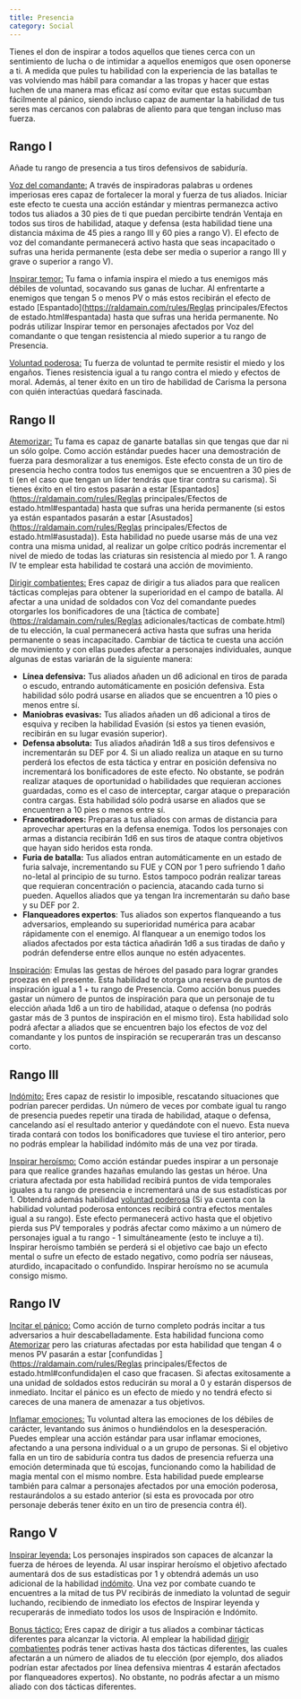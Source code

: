 ```yaml
---
title: Presencia
category: Social
---
```


Tienes el don de inspirar a todos aquellos que tienes cerca con un sentimiento de lucha o de intimidar a aquellos enemigos que osen oponerse a ti. A medida que pules tu habilidad con la experiencia de las batallas te vas volviendo mas hábil para comandar a las tropas y hacer que estas luchen de una manera mas eficaz así como evitar que estas sucumban fácilmente al pánico, siendo incluso capaz de aumentar la habilidad de tus seres mas cercanos con palabras de aliento para que tengan incluso mas fuerza.

## Rango I

Añade tu rango de presencia a tus tiros defensivos de sabiduría.

<u>Voz del comandante:</u> A través de inspiradoras palabras u ordenes imperiosas eres capaz de fortalecer la moral y fuerza de tus aliados. Iniciar este efecto te cuesta una acción estándar y mientras permanezca activo todos tus aliados a 30 pies de ti que puedan percibirte tendrán Ventaja en todos sus tiros de habilidad, ataque y defensa (esta habilidad tiene una distancia máxima de 45 pies a rango III y 60 pies a rango V). El efecto de voz del comandante permanecerá activo hasta que seas incapacitado o sufras una herida permanente (esta debe ser media o superior a rango III y grave o superior a rango V).

<u>Inspirar temor:</u> Tu fama o infamia inspira el miedo a tus enemigos más débiles de voluntad, socavando sus ganas de luchar. Al enfrentarte a enemigos que tengan 5 o menos PV o más estos recibirán el efecto de estado [Espantado](https://raldamain.com/rules/Reglas principales/Efectos de estado.html#espantada) hasta que sufras una herida permanente. No podrás utilizar Inspirar temor en personajes afectados por Voz del comandante o que tengan resistencia al miedo superior a tu rango de Presencia.

<u>Voluntad poderosa:</u> Tu fuerza de voluntad te permite resistir el miedo y los engaños. Tienes resistencia igual a tu rango contra el miedo y efectos de moral. Además, al tener éxito en un tiro de habilidad de Carisma la persona con quién interactúas quedará fascinada.

## Rango II  

<u>Atemorizar:</u> Tu fama es capaz de ganarte batallas sin que tengas que dar ni un sólo golpe. Como acción estándar puedes hacer una demostración de fuerza para desmoralizar a tus enemigos. Este efecto consta de un tiro de presencia hecho contra todos tus enemigos que se encuentren a 30 pies de ti (en el caso que tengan un líder tendrás que tirar contra su carisma). Si tienes éxito en el tiro estos pasarán a estar [Espantados](https://raldamain.com/rules/Reglas principales/Efectos de estado.html#espantada) hasta que sufras una herida permanente (si estos ya están espantados pasarán a estar [Asustados](https://raldamain.com/rules/Reglas principales/Efectos de estado.html#asustada)). Esta habilidad no puede usarse más de una vez contra una misma unidad, al realizar un golpe crítico podrás incrementar el nivel de miedo de todas las criaturas sin resistencia al miedo por 1. A rango IV te emplear esta habilidad te costará una acción de movimiento.

<u>Dirigir combatientes:</u> Eres capaz de dirigir a tus aliados para que realicen tácticas complejas para obtener la superioridad en el campo de batalla. Al afectar a una unidad de soldados con Voz del comandante puedes otorgarles los bonificadores de una [táctica de combate](https://raldamain.com/rules/Reglas adicionales/tacticas de combate.html) de tu elección, la cual permanecerá activa hasta que sufras una herida permanente o seas incapacitado. Cambiar de táctica te cuesta una acción de movimiento y con ellas puedes afectar a personajes individuales, aunque algunas de estas variarán de la siguiente manera:

- **Línea defensiva:** Tus aliados añaden un d6 adicional en tiros de parada o escudo, entrando automáticamente en posición defensiva. Esta habilidad sólo podrá usarse en aliados que se encuentren a 10 pies o menos entre sí.
- **Maniobras evasivas:** Tus aliados añaden un d6 adicional a tiros de esquiva y reciben la habilidad Evasión (si estos ya tienen evasión, recibirán en su lugar evasión superior).
- **Defensa absoluta:** Tus aliados añadirán 1d8 a sus tiros defensivos e incrementarán su DEF por 4. Si un aliado realiza un ataque en su turno perderá los efectos de esta táctica y entrar en posición defensiva no incrementará los bonificadores de este efecto. No obstante, se podrán realizar ataques de oportunidad o habilidades que requieran acciones guardadas, como es el caso de interceptar, cargar ataque o preparación contra cargas. Esta habilidad sólo podrá usarse en aliados que se encuentren a 10 pies o menos entre sí.
- **Francotiradores:** Preparas a tus aliados con armas de distancia para aprovechar aperturas en la defensa enemiga. Todos los personajes con armas a distancia recibirán 1d6 en sus tiros de ataque contra objetivos que hayan sido heridos esta ronda.
- **Furia de batalla:** Tus aliados entran automáticamente en un estado de furia salvaje, incrementando su FUE y CON por 1 pero sufriendo 1 daño no-letal al principio de su turno. Estos tampoco podrán realizar tareas que requieran concentración o paciencia, atacando cada turno si pueden. Aquellos aliados que ya tengan Ira incrementarán su daño base y su DEF por 2.
- **Flanqueadores expertos**: Tus aliados son expertos flanqueando a tus adversarios, empleando su superioridad numérica para acabar rápidamente con el enemigo. Al flanquear a un enemigo todos los aliados afectados por esta táctica añadirán 1d6 a sus tiradas de daño y podrán defenderse entre ellos aunque no estén adyacentes.

<u>Inspiración</u>: Emulas las gestas de héroes del pasado para lograr grandes proezas en el presente. Esta habilidad te otorga una reserva de puntos de inspiración igual a 1 + tu rango de Presencia. Como acción bonus puedes gastar un número de puntos de inspiración para que un personaje de tu elección añada 1d6 a un tiro de habilidad, ataque o defensa (no podrás gastar más de 3 puntos de inspiración en el mismo tiro). Esta habilidad solo podrá afectar a aliados que se encuentren bajo los efectos de voz del comandante y los puntos de inspiración se recuperarán tras un descanso corto.

## Rango III

<u>Indómito:</u> Eres capaz de resistir lo imposible, rescatando situaciones que podrían parecer perdidas. Un número de veces por combate igual tu rango de presencia puedes repetir una tirada de habilidad, ataque o defensa, cancelando así el resultado anterior y quedándote con el nuevo. Esta nueva tirada contará con todos los bonificadores que tuviese el tiro anterior, pero no podrás emplear la habilidad indómito más de una vez por tirada.

<u>Inspirar heroísmo:</u> Como acción estándar puedes inspirar a un personaje para que realice grandes hazañas emulando las gestas un héroe. Una criatura afectada por esta habilidad recibirá puntos de vida temporales iguales a tu rango de presencia e incrementará una de sus estadísticas por 1. Obtendrá además habilidad [voluntad poderosa](https://raldamain.com/rules/Rangos/Social/presencia.html#rango-i) (Si ya cuenta con la habilidad voluntad poderosa entonces recibirá contra efectos mentales igual a su rango). Este efecto permanecerá activo hasta que el objetivo pierda sus PV temporales y podrás afectar como máximo a un número de personajes igual a tu rango - 1 simultáneamente (esto te incluye a ti). Inspirar heroísmo también se perderá si el objetivo cae bajo un efecto mental o sufre un efecto de estado negativo, como podría ser náuseas, aturdido, incapacitado o confundido. Inspirar heroísmo no se acumula consigo mismo.

## Rango IV

<u>Incitar el pánico:</u> Como acción de turno completo podrás incitar a tus adversarios a huir descabelladamente. Esta habilidad funciona como [Atemorizar](https://raldamain.com/rules/Rangos/Social/presencia.html#rango-ii) pero las criaturas afectadas por esta habilidad que tengan 4 o menos PV pasarán a estar [confundidas ](https://raldamain.com/rules/Reglas principales/Efectos de estado.html#confundida)en el caso que fracasen. Si afectas exitosamente a una unidad de soldados estos reducirán su moral a 0 y estarán dispersos de inmediato. Incitar el pánico es un efecto de miedo y no tendrá efecto si careces de una manera de amenazar a tus objetivos.

<u>Inflamar emociones:</u> Tu voluntad altera las emociones de los débiles de carácter, levantando sus ánimos o hundiéndolos en la desesperación. Puedes emplear una acción estándar para usar inflamar emociones, afectando a una persona individual o a un grupo de personas. Si el objetivo falla en un tiro de sabiduría contra tus dados de presencia refuerza una emoción determinada que tú escojas, funcionando como la habilidad de magia mental con el mismo nombre. Esta habilidad puede emplearse también para calmar a personajes afectados por una emoción poderosa, restaurándolos a su estado anterior (si esta es provocada por otro personaje deberás tener éxito en un tiro de presencia contra él).

## Rango V

<u>Inspirar leyenda:</u> Los personajes inspirados son capaces de alcanzar la fuerza de héroes de leyenda. Al usar inspirar heroísmo el objetivo afectado aumentará dos de sus estadísticas por 1 y obtendrá además un uso adicional de la habilidad [indómito](https://raldamain.com/rules/Rangos/Social/presencia.html#rango-iii). Una vez por combate cuando te encuentres a la mitad de tus PV recibirás de inmediato la voluntad de seguir luchando, recibiendo de inmediato los efectos de Inspirar leyenda y recuperarás de inmediato todos los usos de Inspiración e Indómito.

<u>Bonus táctico:</u> Eres capaz de dirigir a tus aliados a combinar tácticas diferentes para alcanzar la victoria. Al emplear la habilidad [dirigir combatientes](https://raldamain.com/rules/Rangos/Social/presencia.html#rango-ii) podrás tener activas hasta dos tácticas diferentes, las cuales afectarán a un número de aliados de tu elección (por ejemplo, dos aliados podrían estar afectados por línea defensiva mientras 4 estarán afectados por flanqueadores expertos). No obstante, no podrás afectar a un mismo aliado con dos tácticas diferentes. 